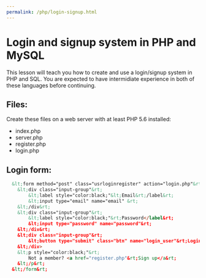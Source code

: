 ```yaml
---
permalink: /php/login-signup.html
---
```

# Login and signup system in PHP and MySQL
This lesson will teach you how to create and use a login/signup system in PHP and SQL. You are expected to have intermidiate experience in both of these languages before continuing.
## Files:
Create these files on a web server with at least PHP 5.6 installed:
- index.php
- server.php
- register.php
- login.php

## Login form:
```html
  &lt;form method="post" class="usrloginregister" action="login.php"&rt;
  	&lt;div class="input-group"&rt;
  		&lt;label style="color:black;"&lt;Email&rt;/label&rt;
  		&lt;input type="email" name="email" &rt;
  	&lt;/div&rt;
  	&lt;div class="input-group"&rt;
  		&lt;label style="color:black;"&rt;Password</label&rt;
  		&lt;input type="password" name="password"&rt;
  	&lt;/div&rt;
  	&lt;div class="input-group"&rt;
  		&lt;button type="submit" class="btn" name="login_user"&rt;Login</button&rt;
  	&lt;/div>
  	&lt;p style="color:black;"&rt;
  		Not a member? <a href="register.php"&rt;Sign up</a&rt;
  	&lt;/p&rt;
  &lt;/form&rt;
```

